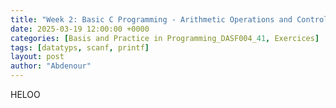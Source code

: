 ```yaml
---
title: "Week 2: Basic C Programming - Arithmetic Operations and Control Statements"
date: 2025-03-19 12:00:00 +0000
categories: [Basis and Practice in Programming_DASF004_41, Exercices]
tags: [datatyps, scanf, printf]
layout: post
author: "Abdenour"
---
```


HELOO
